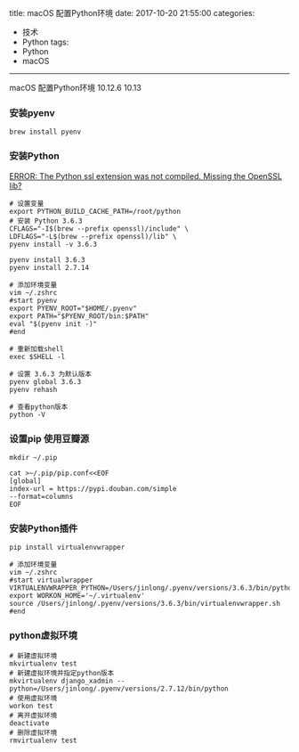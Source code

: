 title: macOS 配置Python环境
date: 2017-10-20 21:55:00
categories:
- 技术
- Python
tags:
- Python
- macOS
---
macOS 配置Python环境
10.12.6
10.13

### 安装pyenv
```
brew install pyenv
```

### 安装Python
[ERROR: The Python ssl extension was not compiled. Missing the OpenSSL lib?](https://github.com/pyenv/pyenv/wiki/Common-build-problems)

```
# 设置变量
export PYTHON_BUILD_CACHE_PATH=/root/python
# 安装 Python 3.6.3
CFLAGS="-I$(brew --prefix openssl)/include" \
LDFLAGS="-L$(brew --prefix openssl)/lib" \
pyenv install -v 3.6.3
```

```
pyenv install 3.6.3
pyenv install 2.7.14

# 添加环境变量
vim ~/.zshrc
#start pyenv
export PYENV_ROOT="$HOME/.pyenv"
export PATH="$PYENV_ROOT/bin:$PATH"
eval "$(pyenv init -)"
#end

# 重新加载shell
exec $SHELL -l

# 设置 3.6.3 为默认版本
pyenv global 3.6.3
pyenv rehash

# 查看python版本
python -V
```

### 设置pip 使用豆瓣源
```
mkdir ~/.pip

cat >~/.pip/pip.conf<<EOF
[global]
index-url = https://pypi.douban.com/simple
--format=columns
EOF
```

### 安装Python插件
```
pip install virtualenvwrapper

# 添加环境变量
vim ~/.zshrc
#start virtualwrapper
VIRTUALENVWRAPPER_PYTHON=/Users/jinlong/.pyenv/versions/3.6.3/bin/python
export WORKON_HOME='~/.virtualenv'
source /Users/jinlong/.pyenv/versions/3.6.3/bin/virtualenvwrapper.sh
#end
```

### python虚拟环境
```
# 新建虚拟环境
mkvirtualenv test
# 新建虚拟环境并指定python版本
mkvirtualenv django_xadmin --python=/Users/jinlong/.pyenv/versions/2.7.12/bin/python
# 使用虚拟环境
workon test
# 离开虚拟环境
deactivate
# 删除虚拟环境
rmvirtualenv test
```






